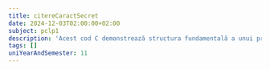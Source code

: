 ```yaml
---
title: citereCaractSecret
date: 2024-12-03T02:00:00+02:00
subject: pclp1
description: 'Acest cod C demonstrează structura fundamentală a unui program: includerea bibliotecilor, funcția `main` ca punct de intrare și `printf` pentru afișare. Returnează succes sistemului de operare.'
tags: []
uniYearAndSemester: 11
---
```


